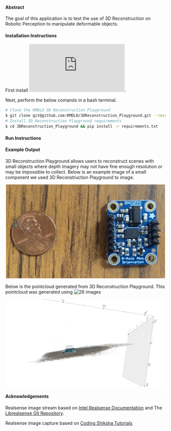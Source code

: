 #### Abstract
The goal of this application is to test the use of 3D Reconstruction on Robotic Perception to manipulate deformable objects. 

#### Installation Instructions

First install ![OpenSfM dependenciese and build the library](https://opensfm.org/docs/building.html).

Next, perform the below comands in a bash terminal. 

```bash
# Clone the RMDLO 3D Reconstruction Playground
$ git clone git@github.com:RMDLO/3DReconstruction_Playground.git --recurse-submodules
# Install 3D Reconstruction Playground requirements
$ cd 3DReconstruction_Playground && pip install -r requirements.txt
```

#### Run Instructions



#### Example Output

3D Reconstruction Playground allows users to reconstruct scenes with small objects where depth imagery may not have fine enough resolution or may be impossible to collect. Below is an example image of a small component we used 3D Reconstruction Playground to image.

<p align="center">
  <img src="images/scale.jpg" width="500" title="hover text">
</p>

Below is the pointcloud generated from 3D Reconstruction Playground. This pointcloud was generated using ![26 images](https://github.com/RMDLO/3DReconstruction_Playground/tree/master/images/adafruit)

<p align="center">
  <img src="images/adafruit.png" width="500" title="hover text">
</p>

#### Acknowledgements

Realsense image stream based on [Intel Realsense Documentation](https://dev.intelrealsense.com/docs/python2) and The [Librealsense Git Repository](https://github.com/IntelRealSense/librealsense).

Realsense image capture based on [Coding Shiksha Tutorials](https://codingshiksha.com/)
